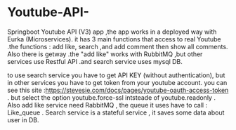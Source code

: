 # Youtube-API-
Springboot Youtube API  (V3) app ,the app works in a deployed way with Eurka (Microservices). it has 3 main functions that access to real Youtube .the functions : add like, search ,and add comment then show all comments. Also there is getway .the "add like" works with RubbitMQ ,but other services use Restful API .and search service uses mysql DB. 

to use search service you have to get API KEY (without authentication), but in other services you have to get token from your youtube account. you can see this site :https://stevesie.com/docs/pages/youtube-oauth-access-token . 
but select the option youtube.force-ssl intsteade of youtube.readonly . 
Also add like service need RabbitMQ , the queue it uses have to call : Like_queue . 
Search service is a stateful service , it saves some data about user in DB.
